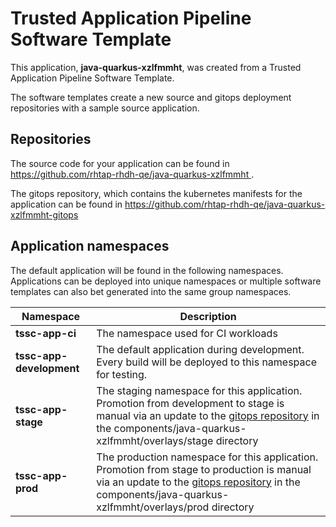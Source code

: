 # Trusted Application Pipeline Software Template

This application, **java-quarkus-xzlfmmht**, was created from a Trusted Application Pipeline Software Template.

The software templates create a new source and gitops deployment repositories with a sample source application. 

## Repositories

The source code for your application can be found in [https://github.com/rhtap-rhdh-qe/java-quarkus-xzlfmmht ](https://github.com/rhtap-rhdh-qe/java-quarkus-xzlfmmht ).
 
The gitops repository, which contains the kubernetes manifests for the application can be found in 
[https://github.com/rhtap-rhdh-qe/java-quarkus-xzlfmmht-gitops ](https://github.com/rhtap-rhdh-qe/java-quarkus-xzlfmmht-gitops ) 

## Application namespaces 

The default application will be found in the following namespaces. Applications can be deployed into unique namespaces or multiple software templates can also bet generated into the same group namespaces.  

|  Namespace   |  Description   |  
| -------- | -------- |
| **tssc-app-ci** | The namespace used for CI workloads |
| **tssc-app-development** | The default application during development. Every build will be deployed to this namespace for testing. |
| **tssc-app-stage** | The staging namespace for this application. Promotion from development to stage is manual via an update to the [gitops repository](https://github.com/rhtap-rhdh-qe/java-quarkus-xzlfmmht-gitops ) in the components/java-quarkus-xzlfmmht/overlays/stage directory |
| **tssc-app-prod** | The production namespace for this application. Promotion from stage to production is manual via an update to the [gitops repository](https://github.com/rhtap-rhdh-qe/java-quarkus-xzlfmmht-gitops ) in the components/java-quarkus-xzlfmmht/overlays/prod directory |